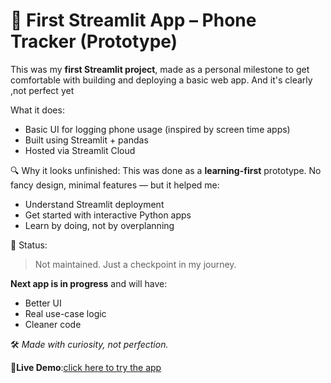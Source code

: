 # 📱 First Streamlit App – Phone Tracker (Prototype)

This was my **first Streamlit project**, made as a personal milestone to get comfortable with building and deploying a basic web app. 
And it's clearly ,not perfect yet 

 What it does:
- Basic UI for logging phone usage (inspired by screen time apps)
- Built using Streamlit + pandas
- Hosted via Streamlit Cloud

🔍 Why it looks unfinished:
This was done as a **learning-first** prototype.
No fancy design, minimal features — but it helped me:
- Understand Streamlit deployment
- Get started with interactive Python apps
- Learn by doing, not by overplanning

🚧 Status:
> Not maintained. Just a checkpoint in my journey.

**Next app is in progress** and will have:
- Better UI
- Real use-case logic
- Cleaner code

🛠️ _Made with curiosity, not perfection._

🔗**Live Demo**:[click here to try the app](https://1stapp-awqr8fkznnwexn2gndyqjs.streamlit.app/)
